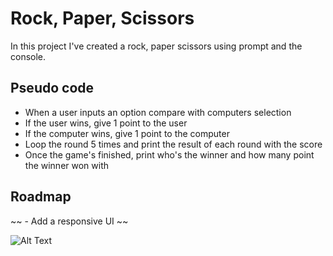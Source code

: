 
# Rock, Paper, Scissors

In this project I've created a rock, paper scissors using prompt and the console.




## Pseudo code

* When a user inputs an option compare with computers selection
* If the user wins, give 1 point to the user
* If the computer wins, give 1 point to the computer
* Loop the round 5 times and print the result of each round with the score
* Once the game's finished, print who's the winner and how many point the winner won with
## Roadmap

~~ - Add a responsive UI ~~


![Alt Text](https://media.giphy.com/media/ZNo3OCM9CoEVz71ilQ/giphy.gif)
